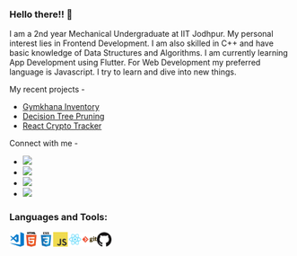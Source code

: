 ### Hello there!! 👋
I am a 2nd year Mechanical Undergraduate at IIT Jodhpur. My personal interest lies in Frontend Development. I am also skilled in C++ and have basic knowledge of Data Structures and Algorithms. I am currently learning App Development using Flutter. For Web Development my preferred language is Javascript. I try to learn and dive into new things.


My recent projects -
- [Gymkhana Inventory](https://github.com/suyashagno3/gymkhana-inventory)
- [Decision Tree Pruning](https://github.com/suyashagno3/IML_Course-Project_CSL2010)
- [React Crypto Tracker](https://github.com/suyashagno3/React-Crypto-Tracker)


Connect with me -
<!-- - [Portfolio](https://maasoomraj.github.io/) -->
<!-- - [LinkedIn](https://in.linkedin.com/in/masoom-raj-b4857517b) -->
- [<img src="https://img.shields.io/badge/LinkedIn-0077B5?style=for-the-badge&logo=linkedin&logoColor=white"/>][link]
- [<img src="https://img.shields.io/badge/Gmail-D14836?style=for-the-badge&logo=gmail&logoColor=white"/>][mail]
- [<img src="https://img.shields.io/badge/Instagram-E4405F?style=for-the-badge&logo=instagram&logoColor=white"/>][insta]
- [<img src="https://img.shields.io/badge/Discord-7289DA?style=for-the-badge&logo=discord&logoColor=white"/>][discord]


### Languages and Tools:

[<img align="left" alt="Visual Studio Code" width="26px" src="https://raw.githubusercontent.com/github/explore/80688e429a7d4ef2fca1e82350fe8e3517d3494d/topics/visual-studio-code/visual-studio-code.png" />][VisualStudio]
[<img align="left" alt="HTML5" width="26px" src="https://raw.githubusercontent.com/github/explore/80688e429a7d4ef2fca1e82350fe8e3517d3494d/topics/html/html.png" />][HTML]
[<img align="left" alt="CSS3" width="26px" src="https://raw.githubusercontent.com/github/explore/80688e429a7d4ef2fca1e82350fe8e3517d3494d/topics/css/css.png" />][css]
[<img align="left" alt="JavaScript" width="26px" src="https://raw.githubusercontent.com/github/explore/80688e429a7d4ef2fca1e82350fe8e3517d3494d/topics/javascript/javascript.png" />][js]
[<img align="left" alt="React" width="26px" src="https://raw.githubusercontent.com/github/explore/80688e429a7d4ef2fca1e82350fe8e3517d3494d/topics/react/react.png" />][react]
[<img align="left" alt="Git" width="26px" src="https://raw.githubusercontent.com/github/explore/80688e429a7d4ef2fca1e82350fe8e3517d3494d/topics/git/git.png" />][Git]
[<img align="left" alt="GitHub" width="26px" src="https://raw.githubusercontent.com/github/explore/78df643247d429f6cc873026c0622819ad797942/topics/github/github.png" />][Github]

<br />
<br />

<!-- ![Suyash's GitHub stats](https://github-readme-stats.vercel.app/api?username=suyashagno3&show_icons=true&theme=react) -->

[VisualStudio]:https://code.visualstudio.com/download
[HTML]:https://www.w3schools.com/html/
[css]:https://www.w3schools.com/css/
[js]:https://www.w3schools.com/js/
[react]:https://reactjs.org/
[Git]:https://git-scm.com/
[Github]:https://github.com/
[link]:https://www.linkedin.com/in/suyash-agnihotri-761b84141/
[mail]:mailto:agnihotri@iitj.ac.in
[insta]:https://www.instagram.com/suyashagno3/
[discord]:https://discordapp.com/users/SuyashAgno3#8099/
